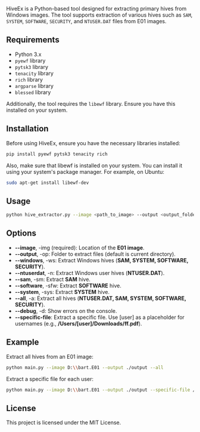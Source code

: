 HiveEx is a Python-based tool designed for extracting primary hives from Windows images. The tool supports extraction of various hives such as `SAM`, `SYSTEM`, `SOFTWARE`, `SECURITY`, and `NTUSER.DAT` files from E01 images.

## Requirements

- Python 3.x
- `pyewf` library
- `pytsk3` library
- `tenacity` library
- `rich` library
- `argparse` library
- `blessed` library

Additionally, the tool requires the `libewf` library. Ensure you have this installed on your system.

## Installation

Before using HiveEx, ensure you have the necessary libraries installed:

```bash
pip install pyewf pytsk3 tenacity rich
```
Also, make sure that libewf is installed on your system. You can install it using your system's package manager. For example, on Ubuntu:

```bash
sudo apt-get install libewf-dev
```
## Usage
```bash
python hive_extractor.py --image <path_to_image> --output <output_folder> [options]
```
## Options
-  **--image**, -img (required): Location of the **E01 image**.
-  **--output**, -op: Folder to extract files (default is current directory).
-  **--windows**, -ws: Extract Windows hives (**SAM, SYSTEM, SOFTWARE, SECURITY**).
-  **--ntuserdat**, -n: Extract Windows user hives (**NTUSER.DAT**).
-  **--sam**, -sm: Extract **SAM** hive.
-  **--software**, -sfw: Extract **SOFTWARE** hive.
-  **--system**, -sys: Extract **SYSTEM** hive.
-  **--all**, -a: Extract all hives (**NTUSER.DAT, SAM, SYSTEM, SOFTWARE, SECURITY**).
-  **--debug**, -d: Show errors on the console.
-  **--specific-file**: Extract a specific file. Use [user] as a placeholder for usernames (e.g., **/Users/[user]/Downloads/ff.pdf**).

## Example
Extract all hives from an E01 image:
```bash
python main.py --image D:\\bart.E01 --output ./output --all
```
Extract a specific file for each user:
```bash
python main.py --image D:\\bart.E01 --output ./output --specific-file /Users/[user]/Documents/important.docx
```

## License
This project is licensed under the MIT License.

